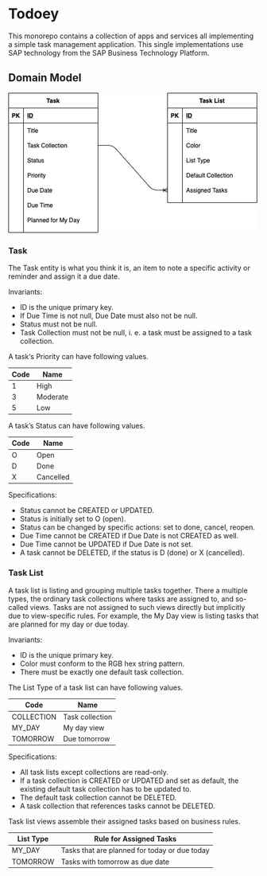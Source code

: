 # Todoey

This monorepo contains a collection of apps and services all implementing a simple task management application.
This single implementations use SAP technology from the SAP Business Technology Platform.

## Domain Model

![Domain Model](./docs/domain-model.jpg)

### Task

The Task entity is what you think it is, an item to note a specific activity or reminder and assign it a due date.

Invariants:

- ID is the unique primary key.
- If Due Time is not null, Due Date must also not be null.
- Status must not be null.
- Task Collection must not be null, i. e. a task must be assigned to a task collection.

A task‘s Priority can have following values.

| Code | Name     |
| ---- | -------- |
| 1    | High     |
| 3    | Moderate |
| 5    | Low      |

A task’s Status can have following values.

| Code | Name      |
| ---- | --------- |
| O    | Open      |
| D    | Done      |
| X    | Cancelled |

Specifications:

- Status cannot be CREATED or UPDATED.
- Status is initially set to O (open).
- Status can be changed by specific actions: set to done, cancel, reopen.
- Due Time cannot be CREATED if Due Date is not CREATED as well.
- Due Time cannot be UPDATED if Due Date is not set.
- A task cannot be DELETED, if the status is D (done) or X (cancelled).

### Task List

A task list is listing and grouping multiple tasks together. There a multiple types, the ordinary task collections where tasks are assigned to, and so-called views. Tasks are not assigned to such views directly but implicitly due to view-specific rules. For example, the My Day view is listing tasks that are planned for my day or due today.

Invariants:

- ID is the unique primary key.
- Color must conform to the RGB hex string pattern.
- There must be exactly one default task collection.

The List Type of a task list can have following values.

| Code       | Name            |
| ---------- | --------------- |
| COLLECTION | Task collection |
| MY_DAY     | My day view     |
| TOMORROW   | Due tomorrow    |

Specifications:

- All task lists except collections are read-only.
- If a task collection is CREATED or UPDATED and set as default, the existing default task collection has to be updated to.
- The default task collection cannot be DELETED.
- A task collection that references tasks cannot be DELETED.

Task list views assemble their assigned tasks based on business rules.

| List Type | Rule for Assigned Tasks                       |
| --------- | --------------------------------------------- |
| MY_DAY    | Tasks that are planned for today or due today |
| TOMORROW  | Tasks with tomorrow as due date               |
